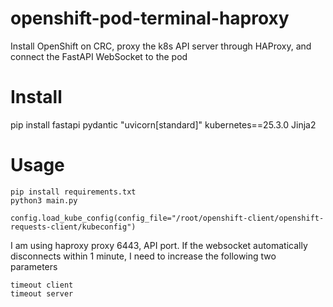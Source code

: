 # openshift-pod-terminal-haproxy
Install OpenShift on CRC, proxy the k8s API server through HAProxy, and connect the FastAPI WebSocket to the pod

# Install
pip install fastapi pydantic "uvicorn[standard]" kubernetes==25.3.0 Jinja2


# Usage
```
pip install requirements.txt
python3 main.py

config.load_kube_config(config_file="/root/openshift-client/openshift-requests-client/kubeconfig")
```
I am using haproxy proxy 6443, API port. If the websocket automatically disconnects within 1 minute, I need to increase the following two parameters
```
timeout client
timeout server
```
